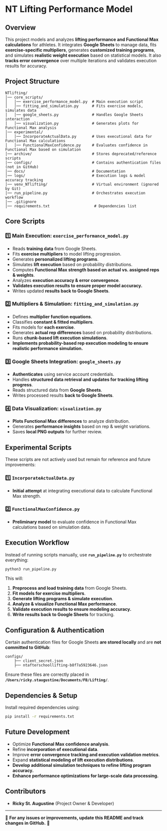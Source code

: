 # **NT Lifting Performance Model**

## **Overview**
This project models and analyzes **lifting performance and Functional Max calculations** for athletes. It integrates **Google Sheets** to manage data, fits **exercise-specific multipliers**, generates **customized training programs**, and simulates **realistic weight execution** based on statistical models. It also **tracks error convergence** over multiple iterations and validates execution results for accuracy.

## **Project Structure**
```
NTlifting/
│── core_scripts/
│   │── exercise_performance_model.py  # Main execution script
│   │── fitting_and_simulation.py      # Fits exercise models, simulates data
│   │── google_sheets.py               # Handles Google Sheets interaction
│   │── visualization.py               # Generates plots for Functional Max analysis
│── experimental/
│   │── IncorporateActualData.py       # Uses executional data for Functional Max calculations
│   │── FunctionalMaxConfidence.py     # Evaluates confidence in Functional Max based on simulation
│── archive/                           # Stores deprecated/reference scripts
│── configs/                           # Contains authentication files (not in GitHub)
│── docs/                              # Documentation
│── logs/                              # Execution logs & model accuracy tracking
│── venv_NTlifting/                    # Virtual environment (ignored by Git)
│── run_pipeline.py                    # Orchestrates execution workflow
│── .gitignore
│── requirements.txt                    # Dependencies list
```

## **Core Scripts**
### **1️⃣ Main Execution: `exercise_performance_model.py`**
- Reads **training data** from Google Sheets.
- Fits **exercise multipliers** to model lifting progression.
- Generates **personalized lifting programs**.
- Simulates **lift execution** based on probability distributions.
- Computes **Functional Max strength based on actual vs. assigned reps & weights**.
- Analyzes **execution accuracy & error convergence**.
- **Validates execution results to ensure proper model accuracy.**
- Writes updated **results back to Google Sheets**.

### **2️⃣ Multipliers & Simulation: `fitting_and_simulation.py`**
- Defines **multiplier function equations**.
- Classifies **constant & fitted multipliers**.
- Fits models for **each exercise**.
- Generates **actual rep differences** based on probability distributions.
- Runs **chunk-based lift execution simulations**.
- **Implements probability-based rep execution modeling to ensure realistic performance simulation.**

### **3️⃣ Google Sheets Integration: `google_sheets.py`**
- **Authenticates** using service account credentials.
- Handles **structured data retrieval and updates for tracking lifting progress**.
- Reads structured data from **Google Sheets**.
- Writes processed results **back to Google Sheets**.

### **4️⃣ Data Visualization: `visualization.py`**
- **Plots Functional Max differences** to analyze distribution.
- Generates **performance insights** based on rep & weight variations.
- Saves **local PNG outputs** for further review.

## **Experimental Scripts**
These scripts are not actively used but remain for reference and future improvements:

### **1️⃣ `IncorporateActualData.py`**
- **Initial attempt** at integrating executional data to calculate Functional Max strength.

### **2️⃣ `FunctionalMaxConfidence.py`**
- **Preliminary model** to evaluate confidence in Functional Max calculations based on simulation data.

## **Execution Workflow**
Instead of running scripts manually, use **`run_pipeline.py`** to orchestrate everything:
```bash
python3 run_pipeline.py
```
This will:
1. **Preprocess and load training data** from Google Sheets.
2. **Fit models for exercise multipliers**.
3. **Generate lifting programs & simulate execution**.
4. **Analyze & visualize Functional Max performance**.
5. **Validate execution results to ensure modeling accuracy.**
6. **Write results back to Google Sheets** for tracking.

## **Configuration & Authentication**
Certain authentication files for Google Sheets **are stored locally** and are **not committed to GitHub**:
```
configs/
    ├── client_secret.json
    ├── ntafterschoollifting-b8f7a5923646.json
```
Ensure these files are correctly placed in **`/Users/ricky.staugustine/Documents/FB/Lifting/`**.

## **Dependencies & Setup**
Install required dependencies using:
```bash
pip install -r requirements.txt
```

## **Future Development**
- Optimize **Functional Max confidence analysis**.
- Refine **incorporation of executional data**.
- Improve **error convergence tracking and execution validation metrics**.
- Expand **statistical modeling of lift execution distributions**.
- **Develop additional simulation techniques to refine lifting program accuracy.**
- **Enhance performance optimizations for large-scale data processing.**

## **Contributors**
- **Ricky St. Augustine** (Project Owner & Developer)

---
📌 **For any issues or improvements, update this README and track changes in GitHub.** 🚀

